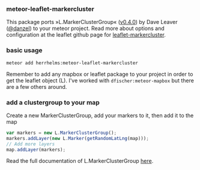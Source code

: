 ### meteor-leaflet-markercluster

This package ports »L.MarkerClusterGroup« ([v0.4.0](https://github.com/Leaflet/Leaflet.markercluster/releases/tag/v0.4.0)) by Dave Leaver ([@danzel](https://github.com/danzel)) to your meteor project.
Read more about options and configuration at the leaflet github page for [leaflet-markercluster](https://github.com/Leaflet/Leaflet.markercluster). 

### basic usage

`meteor add herrhelms:meteor-leaflet-markercluster`

Remember to add any mapbox or leaflet package to your project in order to get the leaflet object (L). 
I've worked with `dfischer:meteor-mapbox` but there are a few others around.

### add a clustergroup to your map

Create a new MarkerClusterGroup, add your markers to it, then add it to the map

```js
var markers = new L.MarkerClusterGroup();
markers.addLayer(new L.Marker(getRandomLatLng(map)));
// Add more layers
map.addLayer(markers);
```

Read the full documentation of L.MarkerClusterGroup [here](https://github.com/Leaflet/Leaflet.markercluster).

